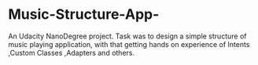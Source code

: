 # Music-Structure-App-
An Udacity NanoDegree project. Task was to design a simple structure of music playing application, with that getting hands on experience of Intents ,Custom Classes ,Adapters and others.
